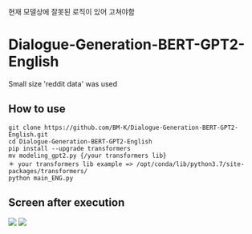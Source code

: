 현재 모델상에 잘못된 로직이 있어 고쳐야함

# Dialogue-Generation-BERT-GPT2-English
Small size 'reddit data' was used
## How to use
```
git clone https://github.com/BM-K/Dialogue-Generation-BERT-GPT2-English.git
cd Dialogue-Generation-BERT-GPT2-English
pip install --upgrade transformers
mv modeling_gpt2.py {/your transformers lib}
＊ your transformers lib example => /opt/conda/lib/python3.7/site-packages/transformers/
python main_ENG.py
```

## Screen after execution
<img src = "https://user-images.githubusercontent.com/55969260/87901288-9c536080-ca91-11ea-9bae-ebd92cef4b7c.png">
<img src = "https://user-images.githubusercontent.com/55969260/87901807-f0ab1000-ca92-11ea-9e9b-621b07fcc7e2.png">
